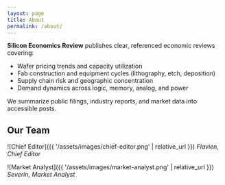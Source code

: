 ```yaml
---
layout: page
title: About
permalink: /about/
---
```


**Silicon Economics Review** publishes clear, referenced economic reviews covering:
- Wafer pricing trends and capacity utilization
- Fab construction and equipment cycles (lithography, etch, deposition)
- Supply chain risk and geographic concentration
- Demand dynamics across logic, memory, analog, and power

We summarize public filings, industry reports, and market data into accessible posts.

## Our Team

![Chief Editor]({{ '/assets/images/chief-editor.png' | relative_url }})
*Flavien, Chief Editor*

![Market Analyst]({{ '/assets/images/market-analyst.png' | relative_url }})
*Severin, Market Analyst*
